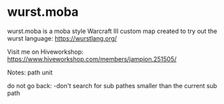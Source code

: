 # wurst.moba

wurst.moba is a moba style Warcraft III custom map created to try out the wurst language: https://wurstlang.org/

Visit me on Hiveworkshop: https://www.hiveworkshop.com/members/jampion.251505/


Notes:
path unit

do not go back:
-don't search for sub pathes smaller than the current sub path